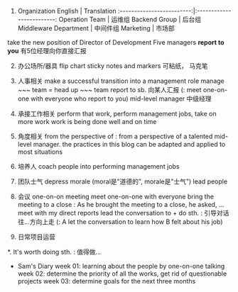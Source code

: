 1. Organization
English                  |  Translation
:-------------------------:|:-------------------------:
Operation Team  |  运维组
Backend Group | 后台组
Middleware Department | 中间件组
Marketing | 市场部

take the new position of Director of Development
Five managers **report to you**   有5位经理向你直接汇报

2. 办公场所/器具
flip chart
sticky notes and markers   可粘纸， 马克笔

3. 人事相关
make a successful transition into a management role
manage ~~~ team = head up ~~~ team
report to sb.  向某人汇报  (: meet one-on-one with everyone who report to you)
mid-level manager   中级经理


4. 承接工作相关
perform that work, perform management jobs,
take on more work
work is being done well and on time


5. 角度相关
from the perspective of : from a perspective of a talented mid-level manager.
the practices in this blog can be adapted and applied to most situations

6. 培养人
coach people into performing management jobs


7. 团队士气
depress morale  (moral是"道德的", morale是"士气")
lead people


8. 会议
one-on-on meeting
meet one-on-one with everyone
bring the meeting to a close : As he brought the meeting to a close, he asked, ...
meet with my direct reports
lead the conversation to + do sth. : 引导对话往...方向上走 (: A let the conversation to learn how B felt about his job)




9. 日常项目运营




*. 
It's worth doing sth. : 值得做...











* Sam's Diary
week 01: learning about the people by one-on-one talking
week 02: determine the priority of all the works, get rid of questionable projects
week 03:  determine goals for the next three months



